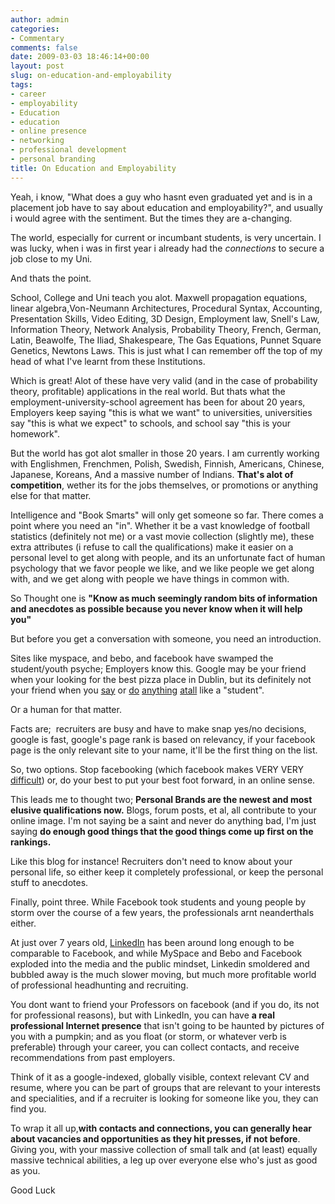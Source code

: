 ```yaml
---
author: admin
categories:
- Commentary
comments: false
date: 2009-03-03 18:46:14+00:00
layout: post
slug: on-education-and-employability
tags:
- career
- employability
- Education
- education
- online presence
- networking
- professional development
- personal branding
title: On Education and Employability
---
```



Yeah, i know, "What does a guy who hasnt even graduated yet and is in a placement job have to say about education and employability?", and usually i would agree with the sentiment. But the times they are a-changing.

The world, especially for current or incumbant students, is very uncertain. I was lucky, when i was in first year i already had the _connections_ to secure a job close to my Uni.

And thats the point.

School, College and Uni teach you alot. Maxwell propagation equations, linear algebra,Von-Neumann Architectures, Procedural Syntax, Accounting, Presentation Skills, Video Editing, 3D Design, Employment law, Snell's Law, Information Theory, Network Analysis, Probability Theory, French, German, Latin, Beawolfe, The Iliad, Shakespeare, The Gas Equations, Punnet Square Genetics, Newtons Laws. This is just what I can remember off the top of my head of what I've learnt from these Institutions.

Which is great! Alot of these have very valid (and in the case of probability theory, profitable) applications in the real world. But thats what the employment-university-school agreement has been for about 20 years, Employers keep saying "this is what we want" to universities, universities say "this is what we expect" to schools, and school say "this is your homework".

But the world has got alot smaller in those 20 years. I am currently working with Englishmen, Frenchmen, Polish, Swedish, Finnish, Americans, Chinese, Japanese, Koreans, And a massive number of Indians. **That's alot of competition**, wether its for the jobs themselves, or promotions or anything else for that matter.

Intelligence and "Book Smarts" will only get someone so far. There comes a point where you need an "in". Whether it be a vast knowledge of football statistics (definitely not me) or a vast movie collection (slightly me), these extra attributes (i refuse to call the qualifications) make it easier on a personal level to get along with people, and its an unfortunate fact of human psychology that we favor people we like, and we like people we get along with, and we get along with people we have things in common with.

So Thought one is **"Know as much seemingly random bits of information and anecdotes as possible because you never know when it will help you"**

But before you get a conversation with someone, you need an introduction.

Sites like myspace, and bebo, and facebook have swamped the student/youth psyche; Employers know this. Google may be your friend when your looking for the best pizza place in Dublin, but its definitely not your friend when you [say](http://engtech.wordpress.com/2007/01/18/ottawa-employees-fired-because-of-facebook/) or [do](http://chuckgallagher.wordpress.com/2009/02/26/facebook-photos-and-firing-nurses-fired-for-posting-cell-phone-pictures-to-facebook-comments-by-ethics-speaker-chuck-gallagher/) [anything](http://howtosplitanatom.com/the-news/jeffrey-spanierman-fired-for-myspace-page/) [atall](http://www.belfasttelegraph.co.uk/lifestyle/technology-gadgets/facebook-can-ruin-your-life-and-so-can-myspace-bebo-13384229.html) like a "student".

Or a human for that matter.

Facts are;  recruiters are busy and have to make snap yes/no decisions, google is fast, google's page rank is based on relevancy, if your facebook page is the only relevant site to your name, it'll be the first thing on the list.

So, two options. Stop facebooking (which facebook makes VERY VERY [difficult](http://www.nytimes.com/2008/02/11/technology/11facebook.html)) or, do your best to put your best foot forward, in an online sense.

This leads me to thought two; **Personal Brands are the newest and most elusive qualifications now.** Blogs, forum posts, et al, all contribute to your online image. I'm not saying be a saint and never do anything bad, I'm just saying **do enough good things that the good things come up first on the rankings.**

Like this blog for instance! Recruiters don't need to know about your personal life, so either keep it completely professional, or keep the personal stuff to anecdotes.

Finally, point three. While Facebook took students and young people by storm over the course of a few years, the professionals arnt neanderthals either.

At just over 7 years old, [LinkedIn](http://www.linkedin.com) has been around long enough to be comparable to Facebook, and while MySpace and Bebo and Facebook exploded into the media and the public mindset, Linkedin smoldered and bubbled away is the much slower moving, but much more profitable world of professional headhunting and recruiting.

You dont want to friend your Professors on facebook (and if you do, its not for professional reasons), but with LinkedIn, you can have **a real professional Internet presence** that isn't going to be haunted by pictures of you with a pumpkin; and as you float (or storm, or whatever verb is preferable) through your career, you can collect contacts, and receive recommendations from past employers.

Think of it as a google-indexed, globally visible, context relevant CV and resume, where you can be part of groups that are relevant to your interests and specialities, and if a recruiter is looking for someone like you, they can find you.

To wrap it all up,**with contacts and connections, you can generally hear about vacancies and opportunities as they hit presses, if not before**. Giving you, with your massive collection of small talk and (at least) equally massive technical abilities, a leg up over everyone else who's just as good as you.

Good Luck
